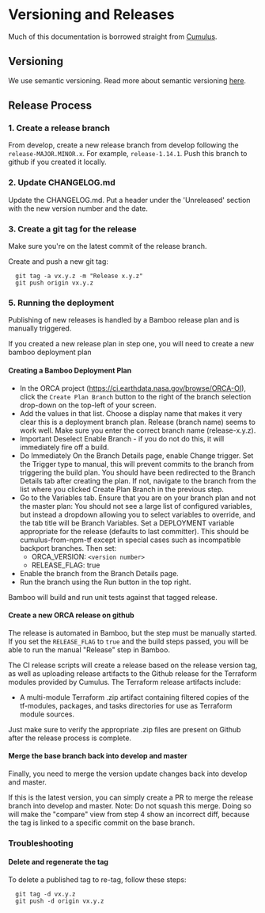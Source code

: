 # Versioning and Releases

Much of this documentation is borrowed straight from [Cumulus](https://github.com/nasa/cumulus/blob/master/docs/development/release.md).

## Versioning

We use semantic versioning. Read more about semantic versioning [here](https://semver.org/).

## Release Process

### 1. Create a release branch

From develop, create a new release branch from develop following the `release-MAJOR.MINOR.x`. For example, `release-1.14.1`. Push this branch to github if you created it locally.

### 2. Update CHANGELOG.md

Update the CHANGELOG.md. Put a header under the 'Unreleased' section with the new version number and the date.

### 3. Create a git tag for the release

Make sure you're on the latest commit of the release branch.

Create and push a new git tag:
```
  git tag -a vx.y.z -m "Release x.y.z"
  git push origin vx.y.z
```

### 5. Running the deployment

Publishing of new releases is handled by a Bamboo release plan and is manually triggered.

If you created a new release plan in step one, you will need to create a new bamboo deployment plan

#### Creating a Bamboo Deployment Plan

* In the ORCA project (https://ci.earthdata.nasa.gov/browse/ORCA-OI), click the `Create Plan Branch` button to the right of the branch selection drop-down on the top-left of your screen.
* Add the values in that list. Choose a display name that makes it very clear this is a deployment branch plan. Release (branch name) seems to work well. Make sure you enter the correct branch name (release-x.y.z).
* Important Deselect Enable Branch - if you do not do this, it will immediately fire off a build.
* Do Immediately On the Branch Details page, enable Change trigger. Set the Trigger type to manual, this will prevent commits to the branch from triggering the build plan. You should have been redirected to the Branch Details tab after creating the plan. If not, navigate to the branch from the list where you clicked Create Plan Branch in the previous step.
* Go to the Variables tab. Ensure that you are on your branch plan and not the master plan: You should not see a large list of configured variables, but instead a dropdown allowing you to select variables to override, and the tab title will be Branch Variables. Set a DEPLOYMENT variable appropriate for the release (defaults to last committer). This should be cumulus-from-npm-tf except in special cases such as incompatible backport branches. Then set:
  * ORCA_VERSION: `<version number>`
  * RELEASE_FLAG: true
* Enable the branch from the Branch Details page.
* Run the branch using the Run button in the top right.

Bamboo will build and run unit tests against that tagged release.

#### Create a new ORCA release on github

The release is automated in Bamboo, but the step must be manually started. If you set the `RELEASE_FLAG` to `true` and the build steps passed, you will be able to run the manual "Release" step in Bamboo.

The CI release scripts will create a release based on the release version tag, as well as uploading release artifacts to the Github release for the Terraform modules provided by Cumulus. The Terraform release artifacts include:
* A multi-module Terraform .zip artifact containing filtered copies of the tf-modules, packages, and tasks directories for use as Terraform module sources.

Just make sure to verify the appropriate .zip files are present on Github after the release process is complete.

#### Merge the base branch back into develop and master

Finally, you need to merge the version update changes back into develop and master.

If this is the latest version, you can simply create a PR to merge the release branch into develop and master. Note: Do not squash this merge. Doing so will make the "compare" view from step 4 show an incorrect diff, because the tag is linked to a specific commit on the base branch.

### Troubleshooting

#### Delete and regenerate the tag

To delete a published tag to re-tag, follow these steps:
```
  git tag -d vx.y.z
  git push -d origin vx.y.z
```
